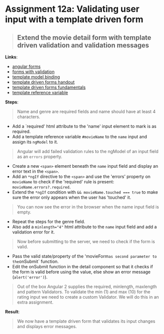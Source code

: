 Assignment 12a: Validating user input with a template driven form
==============================================

> ## Extend the movie detail form with template driven validation and validation messages

**Links**:
- [angular forms](https://angular.io/docs/ts/latest/guide/forms.html)
- [forms with validation](https://angular.io/docs/ts/latest/cookbook/form-validation.html)
- [template model binding](https://angular-2-training-book.rangle.io/handout/forms/template-driven/template-model-binding.html)
- [template driven forms handout](https://angular-2-training-book.rangle.io/handout/forms/template-driven/template-driven_forms.html)
- [template driven forms fundamentals](https://toddmotto.com/angular-2-forms-template-driven)
- [template reference variable](https://angular.io/docs/ts/latest/guide/template-syntax.html#!#ref-vars)

**Steps**:
> Name and genre are required fields and name should have at least 4 characters.
- Add a `required' html attribute to the 'name' input element to mark is as required.
- Add a template reference variable `#movieName` to the `name` input and assign its `ngModel` to it.
> Angular will add failed validation rules to the ngModel of an input field as an `errors` property.
- Create a new `<span>` element beneath the `name` input field and display an error text in the `<span>`.
 - Add an `*ngIf` directive to the `<span>` and use the 'errors' property on `movieName` to check if the 'required' rule is present: `movieName.errors?.required`.
 - Extend the `*ngIf` condition with `&& movieName.touched === true` to make sure the error only appears when the user has 'touched' it.
> You can now see the error in the browser when the name input field is empty.
- Repeat the steps for the genre field.
- Also add a `minlength="4"` html attribute to the `name` input field and add a validation error for it.
> Now before submitting to the server, we need to check if the form is valid.
- Pass the valid state/property of the 'movieForm` as second parameter to the `onSubmit` function.
- Edit the onSubmit function in the detail component so that it checks if the form is valid before using the value, else show an error message (`alert('error')`).
> Out of the box Angular 2 supplies the required, minlength, maxlength and pattern Validators.
> To validate the min (1) and max (10) for the rating input we need to create a custom Validator. We will do this in an extra assignment.

**Result**:
> We now have a template driven form that validates its input changes and displays error messages.
